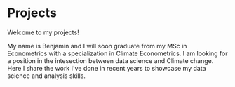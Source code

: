 # Projects

Welcome to my projects! 

My name is Benjamin and I will soon graduate from my MSc in Econometrics with a specialization in Climate Econometrics. I am looking for a position in the intesection between data science and Climate change. Here I share the work I've done in recent years to showcase my data science and analysis skills. 
